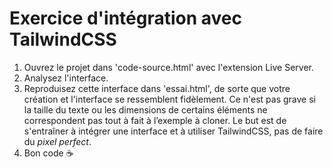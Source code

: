 # Exercice d'intégration avec TailwindCSS

1. Ouvrez le projet dans 'code-source.html' avec l'extension Live Server.
2. Analysez l'interface.
3. Reproduisez cette interface dans 'essai.html', de sorte que votre création et l'interface se ressemblent fidèlement. Ce n'est pas grave si la taille du texte ou les dimensions de certains éléments ne correspondent pas tout à fait à l’exemple à cloner. Le but est de s'entraîner à intégrer une interface et à utiliser TailwindCSS, pas de faire du *pixel perfect*.
4. Bon code ☕